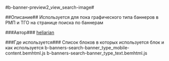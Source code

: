 #b-banner-preview2_view_search-image#

##Описание##
Используется для пока графического типа баннеров в РМП и ТГО на странице поиска по баннерам

###Автор###
[heliarian ](https://staff.yandex-team.ru/heliarian )

###Где используется###
Список блоков в которых используется блок и как используется
b-banners-search-banner_type_mobile-content.bemhtml.js
b-banners-search-banner_type_text.bemhtml.js
